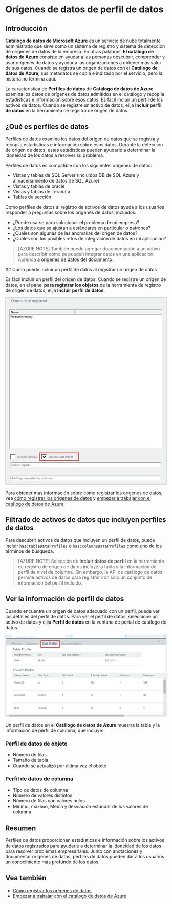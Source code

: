 <properties
    pageTitle="Cómo orígenes de datos de perfil de datos"
    description="Artículo de procedimiento para resaltar cómo incluir perfiles de datos de nivel de tabla y columna para registrar los orígenes de datos en el catálogo de datos de Azure y cómo usar los perfiles de datos para comprender los orígenes de datos."
    services="data-catalog"
    documentationCenter=""
    authors="spelluru"
    manager="NA"
    editor=""
    tags=""/>
<tags
    ms.service="data-catalog"
    ms.devlang="NA"
    ms.topic="article"
    ms.tgt_pltfrm="NA"
    ms.workload="data-catalog"
    ms.date="09/13/2016"
    ms.author="spelluru"/>

# <a name="data-profile-data-sources"></a>Orígenes de datos de perfil de datos

## <a name="introduction"></a>Introducción

**Catálogo de datos de Microsoft Azure** es un servicio de nube totalmente administrado que sirve como un sistema de registro y sistema de detección de orígenes de datos de la empresa. En otras palabras, **El catálogo de datos de Azure** consiste en ayudar a las personas descubrir, comprender y usar orígenes de datos y ayudar a las organizaciones a obtener más valor de sus datos. Cuando se registra un origen de datos con el **Catálogo de datos de Azure**, sus metadatos se copia e indizado por el servicio, pero la historia no termina aquí.

La característica de **Perfiles de datos** de **Catálogo de datos de Azure** examina los datos de orígenes de datos admitidos en el catálogo y recopila estadísticas e información sobre esos datos. Es fácil incluir un perfil de los activos de datos. Cuando se registre un activo de datos, elija **Incluir perfil de datos** en la herramienta de registro de origen de datos.

## <a name="what-is-data-profiling"></a>¿Qué es perfiles de datos

Perfiles de datos examina los datos del origen de datos que se registra y recopila estadísticas e información sobre esos datos. Durante la detección de origen de datos, estas estadísticas pueden ayudarle a determinar la idoneidad de los datos a resolver su problema.

<!-- In [How to discover data sources](data-catalog-how-to-discover.md), you learn about **Azure Data Catalog's** extensive search capabilities including searching for data assets that have a profile. See [How to include a data profile when registering a data source](#howto). -->

Perfiles de datos es compatible con los siguientes orígenes de datos:

- Vistas y tablas de SQL Server (incluidos DB de SQL Azure y almacenamiento de datos de SQL Azure)
- Vistas y tablas de oracle
- Vistas y tablas de Teradata
- Tablas de sección

Como perfiles de datos al registro de activos de datos ayuda a los usuarios responder a preguntas sobre los orígenes de datos, incluidos:

-   ¿Puede usarse para solucionar el problema de mi empresa?
-   ¿Los datos que se ajustan a estándares en particular o patrones?
-   ¿Cuáles son algunas de las anomalías del origen de datos?
-   ¿Cuáles son los posibles retos de integración de datos en mi aplicación?

> [AZURE.NOTE] También puede agregar documentación a un activo para describir cómo se pueden integrar datos en una aplicación. Aprenda [a orígenes de datos del documento](data-catalog-how-to-documentation.md).


<a name="howto"/>
## <a name="how-to-include-a-data-profile-when-registering-a-data-source"></a>Cómo puede incluir un perfil de datos al registrar un origen de datos

Es fácil incluir un perfil del origen de datos. Cuando se registre un origen de datos, en el panel **para registrar los objetos** de la herramienta de registro de origen de datos, elija **Incluir perfil de datos**.

![](media\data-catalog-data-profile\data-catalog-register-profile.png)

Para obtener más información sobre cómo registrar los orígenes de datos, vea [cómo registrar los orígenes de datos](data-catalog-how-to-register.md) y [empezar a trabajar con el catálogo de datos de Azure](data-catalog-get-started.md).


## <a name="filtering-on-data-assets-that-include-data-profiles"></a>Filtrado de activos de datos que incluyen perfiles de datos
Para descubrir activos de datos que incluyen un perfil de datos, puede incluir `has:tableDataProfiles` o `has:columnsDataProfiles` como uno de los términos de búsqueda.

> [AZURE.NOTE] Selección de **Incluir datos de perfil** en la herramienta de registro de origen de datos incluye la tabla y la información de perfil de nivel de columna. Sin embargo, la API de catálogo de datos permite activos de datos para registrar con solo un conjunto de información del perfil incluido.

## <a name="viewing-data-profile-information"></a>Ver la información de perfil de datos

Cuando encuentre un origen de datos adecuado con un perfil, puede ver los detalles del perfil de datos. Para ver el perfil de datos, seleccione un activo de datos y elija **Perfil de datos** en la ventana de portal de catálogo de datos.

![](media\data-catalog-data-profile\data-catalog-view.png)

Un perfil de datos en el **Catálogo de datos de Azure** muestra la tabla y la información de perfil de columna, que incluye:

### <a name="object-data-profile"></a>Perfil de datos de objeto

-   Número de filas
-   Tamaño de tabla
-   Cuando se actualizó por última vez el objeto

### <a name="column-data-profile"></a>Perfil de datos de columna

- Tipo de datos de columna
- Número de valores distintos
- Número de filas con valores nulos
- Mínimo, máximo, Media y desviación estándar de los valores de columna

## <a name="summary"></a>Resumen
Perfiles de datos proporcionan estadísticas e información sobre los activos de datos registrados para ayudarle a determinar la idoneidad de los datos para resolver problemas empresariales. Junto con anotaciones y documentar orígenes de datos, perfiles de datos pueden dar a los usuarios un conocimiento más profundo de los datos.


## <a name="see-also"></a>Vea también
-   [Cómo registrar los orígenes de datos](data-catalog-how-to-register.md)
-   [Empezar a trabajar con el catálogo de datos de Azure](data-catalog-get-started.md)
